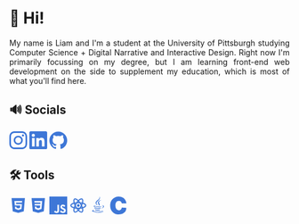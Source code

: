 # 👋 Hi!

<div align="justify">
    My name is Liam and I'm a student at the University of Pittsburgh studying Computer Science + Digital Narrative and Interactive Design. Right now I'm primarily focussing on my degree, but I am learning front-end web development on the side to supplement my education, which is most of what you'll find here.
</div>

## 🔊 Socials
<p float="left">
    <a href="https://www.instagram.com/liamsullivanphoto/"><svg xmlns="http://www.w3.org/2000/svg" width="32px" height="32px" viewBox="0 0 24 24"><path fill="#3e77d7" d="M7.03.084c-1.277.06-2.149.264-2.91.563a5.874 5.874 0 0 0-2.124 1.388a5.878 5.878 0 0 0-1.38 2.127C.321 4.926.12 5.8.064 7.076C.008 8.354-.005 8.764.001 12.023c.007 3.259.021 3.667.083 4.947c.061 1.277.264 2.149.563 2.911c.308.789.72 1.457 1.388 2.123a5.872 5.872 0 0 0 2.129 1.38c.763.295 1.636.496 2.913.552c1.278.056 1.689.069 4.947.063c3.257-.007 3.668-.021 4.947-.082c1.28-.06 2.147-.265 2.91-.563a5.881 5.881 0 0 0 2.123-1.388a5.881 5.881 0 0 0 1.38-2.129c.295-.763.496-1.636.551-2.912c.056-1.28.07-1.69.063-4.948c-.006-3.258-.02-3.667-.081-4.947c-.06-1.28-.264-2.148-.564-2.911a5.892 5.892 0 0 0-1.387-2.123a5.857 5.857 0 0 0-2.128-1.38c-.764-.294-1.636-.496-2.914-.55C15.647.009 15.236-.006 11.977 0C8.718.008 8.31.021 7.03.084m.14 21.693c-1.17-.05-1.805-.245-2.228-.408a3.736 3.736 0 0 1-1.382-.895a3.695 3.695 0 0 1-.9-1.378c-.165-.423-.363-1.058-.417-2.228c-.06-1.264-.072-1.644-.08-4.848c-.006-3.204.006-3.583.061-4.848c.05-1.169.246-1.805.408-2.228c.216-.561.477-.96.895-1.382a3.705 3.705 0 0 1 1.379-.9c.423-.165 1.057-.361 2.227-.417c1.265-.06 1.644-.072 4.848-.08c3.203-.006 3.583.006 4.85.062c1.168.05 1.804.244 2.227.408c.56.216.96.475 1.382.895c.421.42.681.817.9 1.378c.165.422.362 1.056.417 2.227c.06 1.265.074 1.645.08 4.848c.005 3.203-.006 3.583-.061 4.848c-.051 1.17-.245 1.805-.408 2.23c-.216.56-.477.96-.896 1.38a3.705 3.705 0 0 1-1.378.9c-.422.165-1.058.362-2.226.418c-1.266.06-1.645.072-4.85.079c-3.204.007-3.582-.006-4.848-.06m9.783-16.192a1.44 1.44 0 1 0 1.437-1.442a1.44 1.44 0 0 0-1.437 1.442M5.839 12.012a6.161 6.161 0 1 0 12.323-.024a6.162 6.162 0 0 0-12.323.024M8 12.008A4 4 0 1 1 12.008 16A4 4 0 0 1 8 12.008"/></svg></a>
    <a href="https://www.linkedin.com/in/liambsulliva/"><svg xmlns="http://www.w3.org/2000/svg" width="32px" height="32px" viewBox="0 0 24 24"><path fill="#3e77d7" d="M20.447 20.452h-3.554v-5.569c0-1.328-.027-3.037-1.852-3.037c-1.853 0-2.136 1.445-2.136 2.939v5.667H9.351V9h3.414v1.561h.046c.477-.9 1.637-1.85 3.37-1.85c3.601 0 4.267 2.37 4.267 5.455v6.286zM5.337 7.433a2.062 2.062 0 0 1-2.063-2.065a2.064 2.064 0 1 1 2.063 2.065m1.782 13.019H3.555V9h3.564zM22.225 0H1.771C.792 0 0 .774 0 1.729v20.542C0 23.227.792 24 1.771 24h20.451C23.2 24 24 23.227 24 22.271V1.729C24 .774 23.2 0 22.222 0z"/></svg></a>
    <a href="https://github.com/liambsulliva"><svg xmlns="http://www.w3.org/2000/svg" width="32px" height="32px" viewBox="0 0 24 24"><path fill="#3e77d7" d="M12 .297c-6.63 0-12 5.373-12 12c0 5.303 3.438 9.8 8.205 11.385c.6.113.82-.258.82-.577c0-.285-.01-1.04-.015-2.04c-3.338.724-4.042-1.61-4.042-1.61C4.422 18.07 3.633 17.7 3.633 17.7c-1.087-.744.084-.729.084-.729c1.205.084 1.838 1.236 1.838 1.236c1.07 1.835 2.809 1.305 3.495.998c.108-.776.417-1.305.76-1.605c-2.665-.3-5.466-1.332-5.466-5.93c0-1.31.465-2.38 1.235-3.22c-.135-.303-.54-1.523.105-3.176c0 0 1.005-.322 3.3 1.23c.96-.267 1.98-.399 3-.405c1.02.006 2.04.138 3 .405c2.28-1.552 3.285-1.23 3.285-1.23c.645 1.653.24 2.873.12 3.176c.765.84 1.23 1.91 1.23 3.22c0 4.61-2.805 5.625-5.475 5.92c.42.36.81 1.096.81 2.22c0 1.606-.015 2.896-.015 3.286c0 .315.21.69.825.57C20.565 22.092 24 17.592 24 12.297c0-6.627-5.373-12-12-12"/></svg></a>
</p>

## 🛠️ Tools
<p float="left">
    <a href="https://developer.mozilla.org/en-US/docs/Glossary/HTML5"><svg xmlns="http://www.w3.org/2000/svg" width="32px" height="32px" viewBox="0 0 24 24"><path fill="#3e77d7" d="m3 2l1.578 17.824L12 22l7.467-2.175L21 2zm14.049 6.048H9.075l.172 2.016h7.697l-.626 6.565l-4.246 1.381l-4.281-1.455l-.288-2.932h2.024l.16 1.411l2.4.815l2.346-.763l.297-3.005H7.416l-.562-6.05h10.412z"/></svg></a>
    <a href="https://developer.mozilla.org/en-US/docs/Web/CSS"><svg xmlns="http://www.w3.org/2000/svg" width="32px" height="32px" viewBox="0 0 24 24"><path fill="#3e77d7" d="m3 2l1.578 17.834L12 22l7.468-2.165L21 2zm13.3 14.722l-4.293 1.204H12l-4.297-1.204l-.297-3.167h2.108l.15 1.526l2.335.639l2.34-.64l.245-3.05h-7.27l-.187-2.006h7.64l.174-2.006H6.924l-.176-2.006h10.506z"/></svg></a>
    <a href="https://developer.mozilla.org/en-US/docs/Web/JavaScript"><svg xmlns="http://www.w3.org/2000/svg" width="32px" height="32px" viewBox="0 0 24 24"><path fill="#3e77d7" d="M0 0h24v24H0zm22.034 18.276c-.175-1.095-.888-2.015-3.003-2.873c-.736-.345-1.554-.585-1.797-1.14c-.091-.33-.105-.51-.046-.705c.15-.646.915-.84 1.515-.66c.39.12.75.42.976.9c1.034-.676 1.034-.676 1.755-1.125c-.27-.42-.404-.601-.586-.78c-.63-.705-1.469-1.065-2.834-1.034l-.705.089c-.676.165-1.32.525-1.71 1.005c-1.14 1.291-.811 3.541.569 4.471c1.365 1.02 3.361 1.244 3.616 2.205c.24 1.17-.87 1.545-1.966 1.41c-.811-.18-1.26-.586-1.755-1.336l-1.83 1.051c.21.48.45.689.81 1.109c1.74 1.756 6.09 1.666 6.871-1.004c.029-.09.24-.705.074-1.65zm-8.983-7.245h-2.248c0 1.938-.009 3.864-.009 5.805c0 1.232.063 2.363-.138 2.711c-.33.689-1.18.601-1.566.48c-.396-.196-.597-.466-.83-.855c-.063-.105-.11-.196-.127-.196l-1.825 1.125c.305.63.75 1.172 1.324 1.517c.855.51 2.004.675 3.207.405c.783-.226 1.458-.691 1.811-1.411c.51-.93.402-2.07.397-3.346c.012-2.054 0-4.109 0-6.179z"/></svg></a>
    <a href="https://react.dev"><svg xmlns="http://www.w3.org/2000/svg" width="32px" height="32px" viewBox="0 0 24 24"><path fill="#3e77d7" d="M12 10.11c1.03 0 1.87.84 1.87 1.89c0 1-.84 1.85-1.87 1.85c-1.03 0-1.87-.85-1.87-1.85c0-1.05.84-1.89 1.87-1.89M7.37 20c.63.38 2.01-.2 3.6-1.7c-.52-.59-1.03-1.23-1.51-1.9a22.7 22.7 0 0 1-2.4-.36c-.51 2.14-.32 3.61.31 3.96m.71-5.74l-.29-.51c-.11.29-.22.58-.29.86c.27.06.57.11.88.16zm6.54-.76l.81-1.5l-.81-1.5c-.3-.53-.62-1-.91-1.47C13.17 9 12.6 9 12 9c-.6 0-1.17 0-1.71.03c-.29.47-.61.94-.91 1.47L8.57 12l.81 1.5c.3.53.62 1 .91 1.47c.54.03 1.11.03 1.71.03c.6 0 1.17 0 1.71-.03c.29-.47.61-.94.91-1.47M12 6.78c-.19.22-.39.45-.59.72h1.18c-.2-.27-.4-.5-.59-.72m0 10.44c.19-.22.39-.45.59-.72h-1.18c.2.27.4.5.59.72M16.62 4c-.62-.38-2 .2-3.59 1.7c.52.59 1.03 1.23 1.51 1.9c.82.08 1.63.2 2.4.36c.51-2.14.32-3.61-.32-3.96m-.7 5.74l.29.51c.11-.29.22-.58.29-.86c-.27-.06-.57-.11-.88-.16zm1.45-7.05c1.47.84 1.63 3.05 1.01 5.63c2.54.75 4.37 1.99 4.37 3.68c0 1.69-1.83 2.93-4.37 3.68c.62 2.58.46 4.79-1.01 5.63c-1.46.84-3.45-.12-5.37-1.95c-1.92 1.83-3.91 2.79-5.38 1.95c-1.46-.84-1.62-3.05-1-5.63c-2.54-.75-4.37-1.99-4.37-3.68c0-1.69 1.83-2.93 4.37-3.68c-.62-2.58-.46-4.79 1-5.63c1.47-.84 3.46.12 5.38 1.95c1.92-1.83 3.91-2.79 5.37-1.95M17.08 12c.34.75.64 1.5.89 2.26c2.1-.63 3.28-1.53 3.28-2.26c0-.73-1.18-1.63-3.28-2.26c-.25.76-.55 1.51-.89 2.26M6.92 12c-.34-.75-.64-1.5-.89-2.26c-2.1.63-3.28 1.53-3.28 2.26c0 .73 1.18 1.63 3.28 2.26c.25-.76.55-1.51.89-2.26m9 2.26l-.3.51c.31-.05.61-.1.88-.16c-.07-.28-.18-.57-.29-.86zm-2.89 4.04c1.59 1.5 2.97 2.08 3.59 1.7c.64-.35.83-1.82.32-3.96c-.77.16-1.58.28-2.4.36c-.48.67-.99 1.31-1.51 1.9M8.08 9.74l.3-.51c-.31.05-.61.1-.88.16c.07.28.18.57.29.86zm2.89-4.04C9.38 4.2 8 3.62 7.37 4c-.63.35-.82 1.82-.31 3.96a22.7 22.7 0 0 1 2.4-.36c.48-.67.99-1.31 1.51-1.9"/></svg></a>
    <a href="https://www.java.com/en/"><svg xmlns="http://www.w3.org/2000/svg" width="32px" height="32px" viewBox="0 0 24 24"><path fill="#3e77d7" d="m15.638 4.566l.056.032c-.758.4-2.924 1.69-2.924 3.332c0 .554.317 1.088.614 1.59c.262.442.509.858.509 1.238c0 .957-.933 1.7-1.46 2.042l-.1-.058c.199-.243.444-.65.444-1.084c0-.598-.307-1.076-.618-1.561c-.322-.501-.648-1.01-.648-1.67c0-2.292 3.115-3.522 4.127-3.861m-4.095 1.212c1.253-1.12 2.622-2.344 2.622-4.185c0-.833-.341-1.365-.51-1.578L13.6.046c.04.166.1.472.1.872c0 1.676-1.422 2.85-2.798 3.988C9.611 5.974 8.36 7.008 8.36 8.392c0 1.985 1.958 3.206 2.785 3.722l.063.04l.05-.03a6.17 6.17 0 0 0-.142-.152c-.636-.677-1.602-1.704-1.602-3.275c0-1.103.974-1.974 2.03-2.919m-.452 9.908c1.764 0 2.998-.253 3.546-.408l.832.48c-.793.403-2.551.71-4.382.71c-2.153 0-4.507-.462-4.514-1.078c-.005-.34.765-.566 1.595-.712l.05.029s-.281.101-.278.333c.004.35 1.42.646 3.15.646m-3.529 2.171c0-.407.839-.6 1.223-.677l.05.03c-.066.049-.102.116-.102.173c0 .267.93.511 2.356.511c1.278 0 1.988-.157 2.41-.258l.99.573c-.045.032-1.02.645-3.402.645c-1.731 0-3.525-.432-3.525-.997m8.529-1.728c1.18-.673 2.361-1.469 2.428-2.747c.044-.839-.727-1.454-1.57-1.29l.045-.112v-.002c.212-.064.474-.116.767-.116c.943 0 1.666.565 1.758 1.356c.186 1.586-2.062 2.618-3.321 2.973zm1.975 2.988c.01 1.09-3.698 1.738-7.012 1.767c-2.861.025-7.474-.515-7.484-1.605c-.006-.753 2-1.274 3.09-1.424l.115.065s-1.625.377-1.62 1.062c.006.683 3.425 1.274 5.894 1.253c3.825-.034 6.414-.657 6.72-1.502l.054-.031c.112.082.24.217.243.415M6.43 21.337a25.98 25.98 0 0 0 4.279.325c6.208-.054 7.96-1.58 8.23-1.912l.047.028c-.064 1.208-3.347 2.212-7.396 2.247c-2.061.018-3.937-.22-5.285-.615zm2.602-9.283c-1.079.083-3.396.426-3.396 1.036c0 .462 2.124 1.113 5.452 1.113c2.994 0 4.884-.565 5.325-.78l-.643-.375c-.46.125-2.169.506-4.682.506c-1.48 0-4.03-.273-4.03-.69c0-.374 1.591-.662 2.048-.745l.029-.005z"/></svg></a>
    <a href="https://en.wikipedia.org/wiki/C_(programming_language)"><svg xmlns="http://www.w3.org/2000/svg" width="32px" height="32px" viewBox="0 0 24 24"><path fill="#3e77d7" d="M16.592 9.196s-.354-3.298-3.627-3.39c-3.274-.09-4.955 2.474-4.955 6.14c0 3.665 1.858 6.597 5.045 6.597c3.184 0 3.538-3.665 3.538-3.665l6.104.365s.36 3.31-2.196 5.836c-2.552 2.524-5.69 2.937-7.876 2.92c-2.19-.016-5.226.035-8.16-2.97c-2.938-3.01-3.436-5.93-3.436-8.8c0-2.87.556-6.67 4.047-9.55C7.444.72 9.849 0 12.254 0c10.042 0 10.717 9.26 10.717 9.26z"/></svg></a>
</p>

